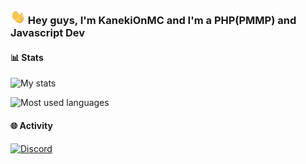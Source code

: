 ### <img src="https://github.com/ABSphreak/ABSphreak/blob/master/gifs/Hi.gif" width="24px"> Hey guys, I'm KanekiOnMC and I'm a PHP(PMMP) and Javascript Dev
#### 📊 Stats

![My stats](https://github-readme-stats.vercel.app/api?username=KanekiLeChomeur&show_icons=true&count_private=true&hide_title=true)

![Most used languages](https://github-readme-stats.vercel.app/api/top-langs/?username=KanekiLeChomeur&layout=compact)

#### 🌐 Activity

[![Discord](https://discord.c99.nl/widget/theme-3/568874566869581835.png)](https://discord.com/users/568874566869581835)


<!--
**KanekiLeChomeur/KanekiLeChomeur** is a ✨ _special_ ✨ repository because its `README.md` (this file) appears on your GitHub profile.

Here are some ideas to get you started:

- 🔭 I’m currently working on ...
- 🌱 I’m currently learning ...
- 👯 I’m looking to collaborate on ...
- 🤔 I’m looking for help with ...
- 💬 Ask me about ...
- 📫 How to reach me: ...
- 😄 Pronouns: ...
- ⚡ Fun fact: ...
-->
